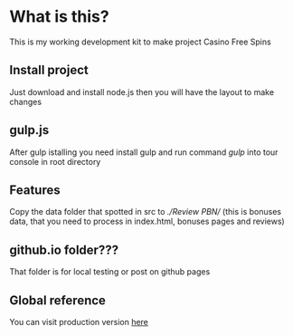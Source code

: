 # What is this?

This is my working development kit to make project Casino Free Spins

## Install project

Just download and install node.js then you will have the layout to make changes

## gulp.js

After gulp istalling you need install gulp and run command _gulp_ into tour console in root directory

## Features

Copy the data folder that spotted in src to _./Review PBN/_ (this is bonuses data, that you need to process in index.html, bonuses pages and reviews)

## github.io folder???

That folder is for local testing or post on github pages

## Global reference

You can visit production version [here](https://casinofreespins.com.ua/)
